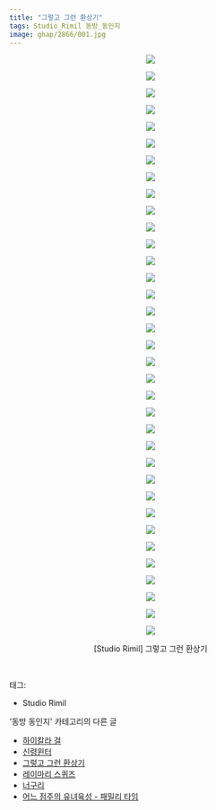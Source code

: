 ```yaml
---
title: "그렇고 그런 환상기"
tags: Studio_Rimil 동방_동인지
image: ghap/2866/001.jpg
---
```

<div class="article">
<p style="text-align: center; clear: none; float: none;"><img src="{{ site.nasurl }}/ghap/2866/001.jpg"/></p>
<p style="text-align: center; clear: none; float: none;"><img src="{{ site.nasurl }}/ghap/2866/002.jpg"/></p>
<p style="text-align: center; clear: none; float: none;"><img src="{{ site.nasurl }}/ghap/2866/003.jpg"/></p>
<p style="text-align: center; clear: none; float: none;"><img src="{{ site.nasurl }}/ghap/2866/004.jpg"/></p>
<p style="text-align: center; clear: none; float: none;"><img src="{{ site.nasurl }}/ghap/2866/005.jpg"/></p>
<p style="text-align: center; clear: none; float: none;"><img src="{{ site.nasurl }}/ghap/2866/006.jpg"/></p>
<p style="text-align: center; clear: none; float: none;"><img src="{{ site.nasurl }}/ghap/2866/007.jpg"/></p>
<p style="text-align: center; clear: none; float: none;"><img src="{{ site.nasurl }}/ghap/2866/008.jpg"/></p>
<p style="text-align: center; clear: none; float: none;"><img src="{{ site.nasurl }}/ghap/2866/009.jpg"/></p>
<p style="text-align: center; clear: none; float: none;"><img src="{{ site.nasurl }}/ghap/2866/010.jpg"/></p>
<p style="text-align: center; clear: none; float: none;"><img src="{{ site.nasurl }}/ghap/2866/011.jpg"/></p>
<p style="text-align: center; clear: none; float: none;"><img src="{{ site.nasurl }}/ghap/2866/012.jpg"/></p>
<p style="text-align: center; clear: none; float: none;"><img src="{{ site.nasurl }}/ghap/2866/013.jpg"/></p>
<p style="text-align: center; clear: none; float: none;"><img src="{{ site.nasurl }}/ghap/2866/014.jpg"/></p>
<p style="text-align: center; clear: none; float: none;"><img src="{{ site.nasurl }}/ghap/2866/015.jpg"/></p>
<p style="text-align: center; clear: none; float: none;"><img src="{{ site.nasurl }}/ghap/2866/016.jpg"/></p>
<p style="text-align: center; clear: none; float: none;"><img src="{{ site.nasurl }}/ghap/2866/017.jpg"/></p>
<p style="text-align: center; clear: none; float: none;"><img src="{{ site.nasurl }}/ghap/2866/018.jpg"/></p>
<p style="text-align: center; clear: none; float: none;"><img src="{{ site.nasurl }}/ghap/2866/019.jpg"/></p>
<p style="text-align: center; clear: none; float: none;"><img src="{{ site.nasurl }}/ghap/2866/020.jpg"/></p>
<p style="text-align: center; clear: none; float: none;"><img src="{{ site.nasurl }}/ghap/2866/021.jpg"/></p>
<p style="text-align: center; clear: none; float: none;"><img src="{{ site.nasurl }}/ghap/2866/022.jpg"/></p>
<p style="text-align: center; clear: none; float: none;"><img src="{{ site.nasurl }}/ghap/2866/023.jpg"/></p>
<p style="text-align: center; clear: none; float: none;"><img src="{{ site.nasurl }}/ghap/2866/024.jpg"/></p>
<p style="text-align: center; clear: none; float: none;"><img src="{{ site.nasurl }}/ghap/2866/025.jpg"/></p>
<p style="text-align: center; clear: none; float: none;"><img src="{{ site.nasurl }}/ghap/2866/026.jpg"/></p>
<p style="text-align: center; clear: none; float: none;"><img src="{{ site.nasurl }}/ghap/2866/027.jpg"/></p>
<p style="text-align: center; clear: none; float: none;"><img src="{{ site.nasurl }}/ghap/2866/028.jpg"/></p>
<p style="text-align: center; clear: none; float: none;"><img src="{{ site.nasurl }}/ghap/2866/029.jpg"/></p>
<p style="text-align: center; clear: none; float: none;"><img src="{{ site.nasurl }}/ghap/2866/030.jpg"/></p>
<p style="text-align: center; clear: none; float: none;"><img src="{{ site.nasurl }}/ghap/2866/031.jpg"/></p>
<p style="text-align: center; clear: none; float: none;"><img src="{{ site.nasurl }}/ghap/2866/032.jpg"/></p>
<p style="text-align: center; clear: none; float: none;"><img src="{{ site.nasurl }}/ghap/2866/033.jpg"/></p>
<p style="text-align: center; clear: none; float: none;"><img src="{{ site.nasurl }}/ghap/2866/034.jpg"/></p>
<p style="text-align: center; clear: none; float: none;"><img src="{{ site.nasurl }}/ghap/2866/035.jpg"/></p>
<p style="text-align: center; clear: none; float: none;">[Studio Rimil] 그렇고 그런 환상기</p>
<p><br/></p>
</div><div class="tagTrail">
<p>태그: </p>
<ul>
<li>Studio Rimil</li>
</ul>
</div><div class="another">
<p>'동방 동인지' 카테고리의 다른 글</p>
<ul>
<li><a href="/2016-12-09-ghap_2869">하이칼라 걸</a></li>
<li><a href="/2016-12-09-ghap_2868">신령윈터</a></li>
<li><a href="/2016-12-09-ghap_2866">그렇고 그런 환상기</a></li>
<li><a href="/2016-12-09-ghap_2865">레이마리 스퀴즈</a></li>
<li><a href="/2016-12-09-ghap_2864">너구리</a></li>
<li><a href="/2016-12-09-ghap_2863">어느 점주의 유녀육성 - 패밀리 타임</a></li>
</ul>
</div><div class="cb_module cb_fluid">
<div class="cb_wrt cb_profile">
</div><!-- commentList close -->
</div>